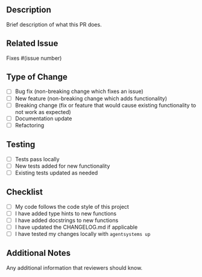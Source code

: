 ## Description
Brief description of what this PR does.

## Related Issue
Fixes #(issue number)

## Type of Change
- [ ] Bug fix (non-breaking change which fixes an issue)
- [ ] New feature (non-breaking change which adds functionality)
- [ ] Breaking change (fix or feature that would cause existing functionality to not work as expected)
- [ ] Documentation update
- [ ] Refactoring

## Testing
- [ ] Tests pass locally
- [ ] New tests added for new functionality
- [ ] Existing tests updated as needed

## Checklist
- [ ] My code follows the code style of this project
- [ ] I have added type hints to new functions
- [ ] I have added docstrings to new functions
- [ ] I have updated the CHANGELOG.md if applicable
- [ ] I have tested my changes locally with `agentsystems up`

## Additional Notes
Any additional information that reviewers should know.

